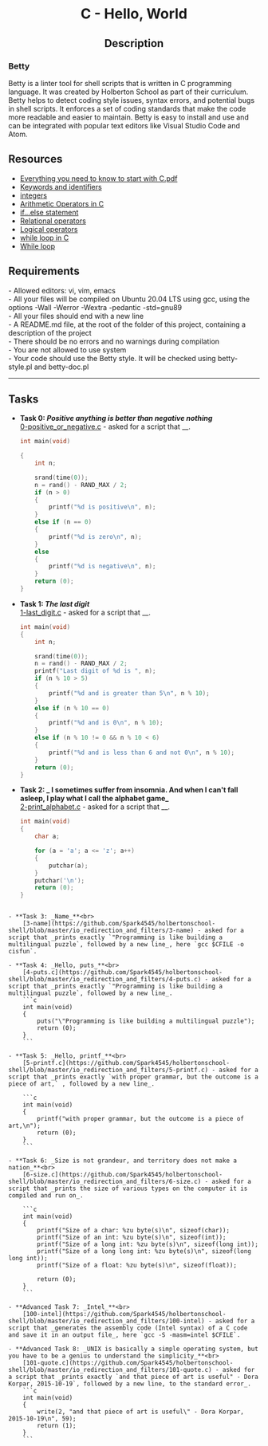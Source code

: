 # <p align="center">**C - Hello, World**</p>

## <p align="center">**Description**</p>

### **Betty**
<p>
Betty is a linter tool for shell scripts that is written in C programming language. It was created by Holberton School as part of their curriculum. Betty helps to detect coding style issues, syntax errors, and potential bugs in shell scripts. It enforces a set of coding standards that make the code more readable and easier to maintain. Betty is easy to install and use and can be integrated with popular text editors like Visual Studio Code and Atom.
</p>

## **Resources**
* [Everything you need to know to start with C.pdf](https://intranet.hbtn.io/rltoken/ZPQW6TjCWFeX9Y5pN33NVA)
* [Keywords and identifiers](https://intranet.hbtn.io/rltoken/CJPUuNKHthtvZgImtEVvXA)
* [integers](https://intranet.hbtn.io/rltoken/L62RbK4buoJpukZpGiYo4w)
* [Arithmetic Operators in C](https://intranet.hbtn.io/rltoken/WYLsq9-VLs8EkYxZepIdcg)
* [if…else statement](https://intranet.hbtn.io/rltoken/yuTsh0MB6AzC2L43xX9mJQ)
* [Relational operators](https://intranet.hbtn.io/rltoken/MVF9PuY_IAVw5fh79b6lww)
* [Logical operators](https://intranet.hbtn.io/rltoken/Uz1byju6ep3Ur0URB1Pt0A)
* [while loop in C](https://intranet.hbtn.io/rltoken/FxPxfoKS2AVjvrSGQQKY0g)
* [While loop](https://intranet.hbtn.io/rltoken/zqJKmSFQD8nlNSDnGcU7AQ)

## **Requirements**
<p>
- Allowed editors: vi, vim, emacs <br>
- All your files will be compiled on Ubuntu 20.04 LTS using gcc, using the options -Wall -Werror -Wextra -pedantic -std=gnu89 <br>
- All your files should end with a new line<br>
- A README.md file, at the root of the folder of this project, containing a description of the project<br>
- There should be no errors and no warnings during compilation<br>
- You are not allowed to use system<br>
- Your code should use the Betty style. It will be checked using betty-style.pl and betty-doc.pl<br>
</p>

-----------------------

## **Tasks**
- **Task 0: _Positive anything is better than negative nothing_**<br>
    [0-positive_or_negative.c](https://github.com/Spark4545/holbertonschool-shell/blob/master/io_redirection_and_filters/0-positive_or_negative.c) - asked for a script that __.
    ```c
    int main(void)

    {
	    int n;

	    srand(time(0));
	    n = rand() - RAND_MAX / 2;
	    if (n > 0)
	    {
		    printf("%d is positive\n", n);
	    }
	    else if (n == 0)
	    {
		    printf("%d is zero\n", n);
	    }
	    else
	    {
		    printf("%d is negative\n", n);
	    }
	    return (0);
    }
    ```

- **Task 1: _The last digit_**<br>
    [1-last_digit.c](https://github.com/Spark4545/holbertonschool-shell/blob/master/io_redirection_and_filters/1-last_digit.c) - asked for a script that __.
    ```c
    int main(void)
    {
	    int n;

	    srand(time(0));
	    n = rand() - RAND_MAX / 2;
	    printf("Last digit of %d is ", n);
	    if (n % 10 > 5)
	    {
	    	printf("%d and is greater than 5\n", n % 10);
	    }
	    else if (n % 10 == 0)
	    {
	    	printf("%d and is 0\n", n % 10);
	    }
	    else if (n % 10 != 0 && n % 10 < 6)
	    {
	        printf("%d and is less than 6 and not 0\n", n % 10);
	    }
	    return (0);
    }
    ```

- **Task 2: _ I sometimes suffer from insomnia. And when I can't fall asleep, I play what I call the alphabet game_**<br>
    [2-print_alphabet.c](https://github.com/Spark4545/holbertonschool-shell/blob/master/io_redirection_and_filters/2-print_alphabet.c) - asked for a script that __.
    ```c
    int main(void)
    {
	    char a;

	    for (a = 'a'; a <= 'z'; a++)
	    {
		    putchar(a);
	    }
	    putchar('\n');
	    return (0);
    }
```

- **Task 3: _Name_**<br>
    [3-name](https://github.com/Spark4545/holbertonschool-shell/blob/master/io_redirection_and_filters/3-name) - asked for a script that _prints exactly `"Programming is like building a multilingual puzzle`, followed by a new line_, here `gcc $CFILE -o cisfun`.

- **Task 4: _Hello, puts_**<br>
    [4-puts.c](https://github.com/Spark4545/holbertonschool-shell/blob/master/io_redirection_and_filters/4-puts.c) - asked for a script that _prints exactly `"Programming is like building a multilingual puzzle`, followed by a new line_.
    ```c
    int main(void)
    {
        puts("\"Programming is like building a multilingual puzzle");
        return (0);
    }
    ```

- **Task 5: _Hello, printf_**<br>
    [5-printf.c](https://github.com/Spark4545/holbertonschool-shell/blob/master/io_redirection_and_filters/5-printf.c) - asked for a script that _prints exactly `with proper grammar, but the outcome is a piece of art,` , followed by a new line_.

    ```c
    int main(void)
    {
	    printf("with proper grammar, but the outcome is a piece of art,\n");
	    return (0);
    }
    ```

- **Task 6: _Size is not grandeur, and territory does not make a nation_**<br>
    [6-size.c](https://github.com/Spark4545/holbertonschool-shell/blob/master/io_redirection_and_filters/6-size.c) - asked for a script that _prints the size of various types on the computer it is compiled and run on_.

    ```c
    int main(void)
    {
	    printf("Size of a char: %zu byte(s)\n", sizeof(char));
	    printf("Size of an int: %zu byte(s)\n", sizeof(int));
	    printf("Size of a long int: %zu byte(s)\n", sizeof(long int));
	    printf("Size of a long long int: %zu byte(s)\n", sizeof(long long int));
	    printf("Size of a float: %zu byte(s)\n", sizeof(float));

	    return (0);
    }
    ```

- **Advanced Task 7: _Intel_**<br>
    [100-intel](https://github.com/Spark4545/holbertonschool-shell/blob/master/io_redirection_and_filters/100-intel) - asked for a script that _generates the assembly code (Intel syntax) of a C code and save it in an output file_, here `gcc -S -masm=intel $CFILE`.

- **Advanced Task 8: _UNIX is basically a simple operating system, but you have to be a genius to understand the simplicity_**<br>
    [101-quote.c](https://github.com/Spark4545/holbertonschool-shell/blob/master/io_redirection_and_filters/101-quote.c) - asked for a script that _prints exactly `and that piece of art is useful" - Dora Korpar, 2015-10-19`, followed by a new line, to the standard error_.
    ```c  
    int main(void)
    {
	    write(2, "and that piece of art is useful\" - Dora Korpar, 2015-10-19\n", 59);
	    return (1);
    } 
    ```
